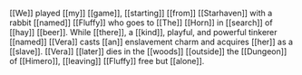 [[We]] played [[my]] [[game]], [[starting]] [[from]] [[Starhaven]] with a rabbit [[named]] [[Fluffy]] who goes to [[The]] [[Horn]] in [[search]] of [[hay]] [[beer]]. While [[there]], a [[kind]], playful, and powerful tinkerer [[named]] [[Vera]] casts [[an]] enslavement charm and acquires [[her]] as a [[slave]]. [[Vera]] [[later]] dies in the [[woods]] [[outside]] the [[Dungeon]] of [[Himero]], [[leaving]] [[Fluffy]] free but [[alone]].